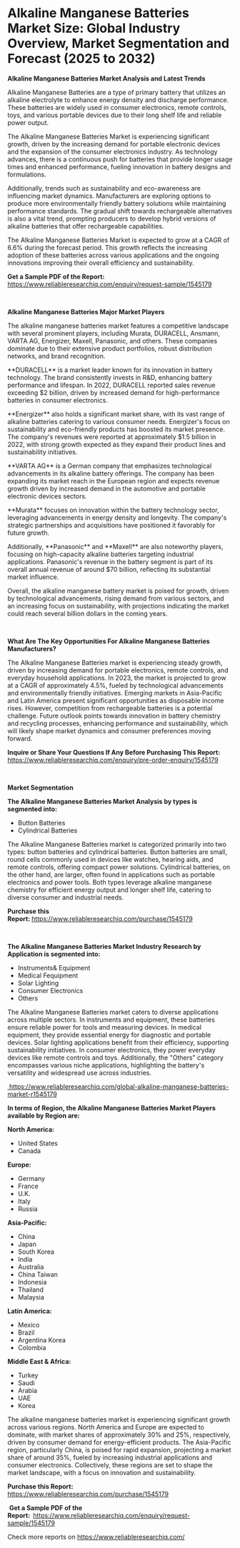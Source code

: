 <p><h1>Alkaline Manganese Batteries Market Size: Global Industry Overview, Market Segmentation and Forecast (2025 to 2032)</h1></p><p><strong>Alkaline Manganese Batteries Market Analysis and Latest Trends</strong></p>
<p><p>Alkaline Manganese Batteries are a type of primary battery that utilizes an alkaline electrolyte to enhance energy density and discharge performance. These batteries are widely used in consumer electronics, remote controls, toys, and various portable devices due to their long shelf life and reliable power output.</p><p>The Alkaline Manganese Batteries Market is experiencing significant growth, driven by the increasing demand for portable electronic devices and the expansion of the consumer electronics industry. As technology advances, there is a continuous push for batteries that provide longer usage times and enhanced performance, fueling innovation in battery designs and formulations.</p><p>Additionally, trends such as sustainability and eco-awareness are influencing market dynamics. Manufacturers are exploring options to produce more environmentally friendly battery solutions while maintaining performance standards. The gradual shift towards rechargeable alternatives is also a vital trend, prompting producers to develop hybrid versions of alkaline batteries that offer rechargeable capabilities.</p><p>The Alkaline Manganese Batteries Market is expected to grow at a CAGR of 6.6% during the forecast period. This growth reflects the increasing adoption of these batteries across various applications and the ongoing innovations improving their overall efficiency and sustainability.</p></p>
<p><strong>Get a Sample PDF of the Report:&nbsp;</strong> <a href="https://www.reliableresearchiq.com/enquiry/request-sample/1545179?utm_campaign=2224&utm_medium=2&utm_source=Github&utm_content=ia&utm_term=13022025&utm_id=alkaline-manganese-batteries">https://www.reliableresearchiq.com/enquiry/request-sample/1545179</a></p>
<p>&nbsp;</p>
<p><strong>Alkaline Manganese Batteries Major Market Players</strong></p>
<p><p>The alkaline manganese batteries market features a competitive landscape with several prominent players, including Murata, DURACELL, Ansmann, VARTA AG, Energizer, Maxell, Panasonic, and others. These companies dominate due to their extensive product portfolios, robust distribution networks, and brand recognition.</p><p>**DURACELL** is a market leader known for its innovation in battery technology. The brand consistently invests in R&D, enhancing battery performance and lifespan. In 2022, DURACELL reported sales revenue exceeding $2 billion, driven by increased demand for high-performance batteries in consumer electronics.</p><p>**Energizer** also holds a significant market share, with its vast range of alkaline batteries catering to various consumer needs. Energizer's focus on sustainability and eco-friendly products has boosted its market presence. The company's revenues were reported at approximately $1.5 billion in 2022, with strong growth expected as they expand their product lines and sustainability initiatives.</p><p>**VARTA AG** is a German company that emphasizes technological advancements in its alkaline battery offerings. The company has been expanding its market reach in the European region and expects revenue growth driven by increased demand in the automotive and portable electronic devices sectors.</p><p>**Murata** focuses on innovation within the battery technology sector, leveraging advancements in energy density and longevity. The company's strategic partnerships and acquisitions have positioned it favorably for future growth.</p><p>Additionally, **Panasonic** and **Maxell** are also noteworthy players, focusing on high-capacity alkaline batteries targeting industrial applications. Panasonic's revenue in the battery segment is part of its overall annual revenue of around $70 billion, reflecting its substantial market influence.</p><p>Overall, the alkaline manganese battery market is poised for growth, driven by technological advancements, rising demand from various sectors, and an increasing focus on sustainability, with projections indicating the market could reach several billion dollars in the coming years.</p></p>
<p>&nbsp;</p>
<p><strong>What Are The Key Opportunities For Alkaline Manganese Batteries Manufacturers?</strong></p>
<p><p>The Alkaline Manganese Batteries market is experiencing steady growth, driven by increasing demand for portable electronics, remote controls, and everyday household applications. In 2023, the market is projected to grow at a CAGR of approximately 4.5%, fueled by technological advancements and environmentally friendly initiatives. Emerging markets in Asia-Pacific and Latin America present significant opportunities as disposable income rises. However, competition from rechargeable batteries is a potential challenge. Future outlook points towards innovation in battery chemistry and recycling processes, enhancing performance and sustainability, which will likely shape market dynamics and consumer preferences moving forward.</p></p>
<p><strong>Inquire or Share Your Questions If Any Before Purchasing This Report:</strong> <a href="https://www.reliableresearchiq.com/enquiry/pre-order-enquiry/1545179?utm_campaign=2224&utm_medium=2&utm_source=Github&utm_content=ia&utm_term=13022025&utm_id=alkaline-manganese-batteries">https://www.reliableresearchiq.com/enquiry/pre-order-enquiry/1545179</a></p>
<p>&nbsp;</p>
<p><strong>Market Segmentation</strong></p>
<p><strong>The Alkaline Manganese Batteries Market Analysis by types is segmented into:</strong></p>
<p><ul><li>Button Batteries</li><li>Cylindrical Batteries</li></ul></p>
<p><p>The Alkaline Manganese Batteries market is categorized primarily into two types: button batteries and cylindrical batteries. Button batteries are small, round cells commonly used in devices like watches, hearing aids, and remote controls, offering compact power solutions. Cylindrical batteries, on the other hand, are larger, often found in applications such as portable electronics and power tools. Both types leverage alkaline manganese chemistry for efficient energy output and longer shelf life, catering to diverse consumer and industrial needs.</p></p>
<p><strong>Purchase this Report:&nbsp;</strong><a href="https://www.reliableresearchiq.com/purchase/1545179?utm_campaign=2224&utm_medium=2&utm_source=Github&utm_content=ia&utm_term=13022025&utm_id=alkaline-manganese-batteries">https://www.reliableresearchiq.com/purchase/1545179</a></p>
<p>&nbsp;</p>
<p><strong>The Alkaline Manganese Batteries Market Industry Research by Application is segmented into:</strong></p>
<p><ul><li>Instruments& Equipment</li><li>Medical Fequipment</li><li>Solar Lighting</li><li>Consumer Electronics</li><li>Others</li></ul></p>
<p><p>The Alkaline Manganese Batteries market caters to diverse applications across multiple sectors. In instruments and equipment, these batteries ensure reliable power for tools and measuring devices. In medical equipment, they provide essential energy for diagnostic and portable devices. Solar lighting applications benefit from their efficiency, supporting sustainability initiatives. In consumer electronics, they power everyday devices like remote controls and toys. Additionally, the "Others" category encompasses various niche applications, highlighting the battery's versatility and widespread use across industries.</p></p>
<p><a href="https://www.reliableresearchiq.com/global-alkaline-manganese-batteries-market-r1545179?utm_campaign=2224&utm_medium=2&utm_source=Github&utm_content=ia&utm_term=13022025&utm_id=alkaline-manganese-batteries">&nbsp;https://www.reliableresearchiq.com/global-alkaline-manganese-batteries-market-r1545179</a></p>
<p><strong>In terms of Region, the Alkaline Manganese Batteries Market Players available by Region are:</strong></p>
<p>
    <p> <strong> North America: </strong>
        <ul>
            <li>United States</li>
            <li>Canada</li>
        </ul>
        </p> 
    <p> <strong> Europe: </strong>
        <ul>
            <li>Germany</li>
            <li>France</li>
            <li>U.K.</li>
            <li>Italy</li>
            <li>Russia</li>
        </ul>
        </p> 
    <p> <strong> Asia-Pacific: </strong>
        <ul>
            <li>China</li>
            <li>Japan</li>
            <li>South Korea</li>
            <li>India</li>
            <li>Australia</li>
            <li>China Taiwan</li>
            <li>Indonesia</li>
            <li>Thailand</li>
            <li>Malaysia</li>
        </ul>
        </p> 
    <p> <strong> Latin America: </strong>
        <ul>
            <li>Mexico</li>
            <li>Brazil</li>
            <li>Argentina Korea</li>
            <li>Colombia</li>
        </ul>
        </p> 
    <p> <strong> Middle East & Africa: </strong>
        <ul>
            <li>Turkey</li>
            <li>Saudi</li>
            <li>Arabia</li>
            <li>UAE</li>
            <li>Korea</li>
        </ul>
    </p>
    </p>
<p><p>The alkaline manganese batteries market is experiencing significant growth across various regions. North America and Europe are expected to dominate, with market shares of approximately 30% and 25%, respectively, driven by consumer demand for energy-efficient products. The Asia-Pacific region, particularly China, is poised for rapid expansion, projecting a market share of around 35%, fueled by increasing industrial applications and consumer electronics. Collectively, these regions are set to shape the market landscape, with a focus on innovation and sustainability.</p></p>
<p><strong>Purchase this Report: </strong><a href="https://www.reliableresearchiq.com/purchase/1545179?utm_campaign=2224&utm_medium=2&utm_source=Github&utm_content=ia&utm_term=13022025&utm_id=alkaline-manganese-batteries">https://www.reliableresearchiq.com/purchase/1545179</a></p>
<p>&nbsp;<strong>Get a Sample PDF of the Report:&nbsp;&nbsp;</strong><a href="https://www.reliableresearchiq.com/enquiry/request-sample/1545179?utm_campaign=2224&utm_medium=2&utm_source=Github&utm_content=ia&utm_term=13022025&utm_id=alkaline-manganese-batteries">https://www.reliableresearchiq.com/enquiry/request-sample/1545179</a></p>
<p><strong></strong></p>
<p>Check more reports on <a href="https://www.reliableresearchiq.com/?utm_campaign=2224&utm_medium=2&utm_source=Github&utm_content=ia&utm_term=13022025&utm_id=alkaline-manganese-batteries">https://www.reliableresearchiq.com/</a></p>